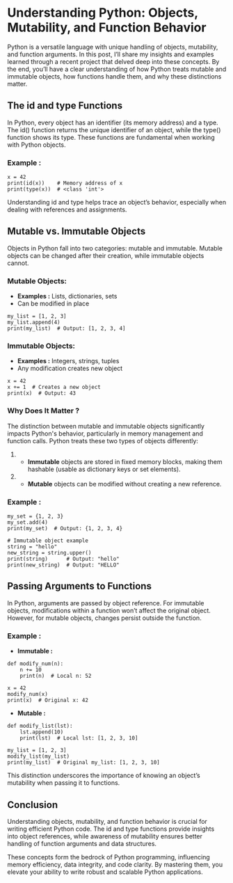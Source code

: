 # Understanding Python: Objects, Mutability, and Function Behavior

Python is a versatile language with unique handling of objects, mutability, and function arguments. In this post, I’ll share my insights and examples learned through a recent project that delved deep into these concepts. By the end, you’ll have a clear understanding of how Python treats mutable and immutable objects, how functions handle them, and why these distinctions matter.

## The id and type Functions

In Python, every object has an identifier (its memory address) and a type. The id() function returns the unique identifier of an object, while the type() function shows its type. These functions are fundamental when working with Python objects.

### Example :

```
x = 42
print(id(x))    # Memory address of x
print(type(x))  # <class 'int'>
```

Understanding id and type helps trace an object’s behavior, especially when dealing with references and assignments.

## Mutable vs. Immutable Objects

Objects in Python fall into two categories: mutable and immutable. Mutable objects can be changed after their creation, while immutable objects cannot.

### Mutable Objects:

- **Examples :** Lists, dictionaries, sets
- Can be modified in place

```
my_list = [1, 2, 3]
my_list.append(4)
print(my_list)  # Output: [1, 2, 3, 4]
```

### Immutable Objects:

- **Examples :** Integers, strings, tuples
- Any modification creates new object

```
x = 42
x += 1  # Creates a new object
print(x)  # Output: 43
```

### Why Does It Matter ?

The distinction between mutable and immutable objects significantly impacts Python's behavior, particularly in memory management and function calls. Python treats these two types of objects differently:

1. - **Immutable** objects are stored in fixed memory blocks, making them hashable (usable as dictionary keys or set elements).
2. - **Mutable** objects can be modified without creating a new reference.

### **Example :**

```
my_set = {1, 2, 3}
my_set.add(4)
print(my_set)  # Output: {1, 2, 3, 4}

# Immutable object example
string = "hello"
new_string = string.upper()
print(string)      # Output: "hello"
print(new_string)  # Output: "HELLO"
```

## Passing Arguments to Functions

In Python, arguments are passed by object reference. For immutable objects, modifications within a function won’t affect the original object. However, for mutable objects, changes persist outside the function.

### **Example :**

- **Immutable :**

```
def modify_num(n):
    n += 10
    print(n)  # Local n: 52

x = 42
modify_num(x)
print(x)  # Original x: 42
```

- **Mutable :**

```
def modify_list(lst):
    lst.append(10)
    print(lst)  # Local lst: [1, 2, 3, 10]

my_list = [1, 2, 3]
modify_list(my_list)
print(my_list)  # Original my_list: [1, 2, 3, 10]
```

This distinction underscores the importance of knowing an object’s mutability when passing it to functions.

## Conclusion

Understanding objects, mutability, and function behavior is crucial for writing efficient Python code. The id and type functions provide insights into object references, while awareness of mutability ensures better handling of function arguments and data structures.

These concepts form the bedrock of Python programming, influencing memory efficiency, data integrity, and code clarity. By mastering them, you elevate your ability to write robust and scalable Python applications.